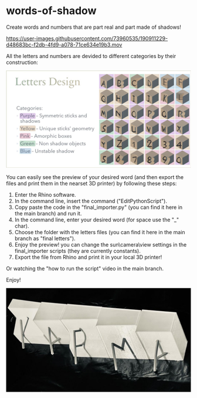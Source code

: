 # words-of-shadow
Create words and numbers that are part real and part made of shadows!



https://user-images.githubusercontent.com/73960535/190911229-d48683bc-f2db-4fd9-a078-71ce634e19b3.mov


All the letters and numbers are devided to different categories by their construction:

![words of shadow - karma](https://github.com/hannak24/words-of-shadow/blob/main/alphabet.jpg?raw=true)

You can easily see the preview of your desired word (and then export the files and print them in the nearset 3D printer)
by following these steps:

1. Enter the Rhino software.
2. In the command line, insert the command ("EditPythonScript").
3. Copy paste the code in the "final_importer.py" (you can find it here in the main branch) and run it.
4. In the command line, enter your desired word (for space use the "_" char).
5. Choose the folder with the letters files (you can find it here in the main branch as "final letters").
6. Enjoy the preview! you can change the sun\camera\view settings in the final_importer scripts (they are currently constants).
7. Export the file from Rhino and print it in your local 3D printer!

Or watching the "how to run the script" video in the main branch.

Enjoy!



![words of shadow - karma](https://github.com/hannak24/words-of-shadow/blob/main/karma.jpg?raw=true)

